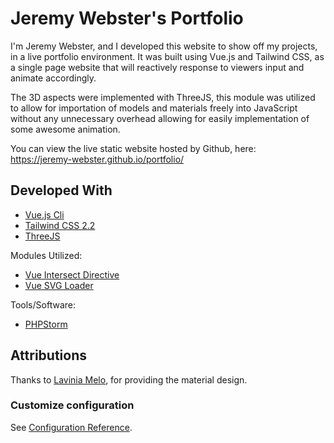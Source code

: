 # Jeremy Webster's Portfolio

I'm Jeremy Webster, and I developed this website to show off my projects, in a live portfolio environment. It was built using Vue.js and Tailwind CSS, as a single page website that will reactively response to viewers input and animate accordingly. 

The 3D aspects were implemented with ThreeJS, this module was utilized to allow for importation of models and materials freely into JavaScript without any unnecessary overhead allowing for easily implementation of some awesome animation.

You can view the live static website hosted by Github, here:<br>
https://jeremy-webster.github.io/portfolio/

## Developed With
- [Vue.js Cli](https://cli.vuejs.org/)
- [Tailwind CSS 2.2](https://tailwindcss.com/)
- [ThreeJS](https://threejs.org/)

Modules Utilized:
- [Vue Intersect Directive](https://www.npmjs.com/package/vue-intersect-directive)
- [Vue SVG Loader](https://www.npmjs.com/package/vue-svg-loader)

Tools/Software:
- [PHPStorm](https://www.jetbrains.com/phpstorm/)

## Attributions
Thanks to [Lavinia Melo](https://dribbble.com/laviniamelo), for providing the material design.

### Customize configuration
See [Configuration Reference](https://cli.vuejs.org/config/).

